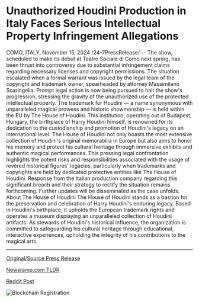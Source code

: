 # Unauthorized Houdini Production in Italy Faces Serious Intellectual Property Infringement Allegations

COMO, ITALY, November 15, 2024 /24-7PressRelease/ -- The show, scheduled to make its debut at Teatro Sociale di Como next spring, has been thrust into controversy due to substantial infringement claims regarding necessary licenses and copyright permissions.  The situation escalated when a formal warrant was issued by the legal team of the copyright and trademark owner, spearheaded by attorney Massimilano Scaringella. Prompt legal action is now being pursued to halt the show's progression, stressing the gravity of the unauthorized use of the protected intellectual property.  The trademark for Houdini — a name synonymous with unparalleled magical prowess and historic showmanship — is held within the EU by The House of Houdini. This institution, operating out of Budapest, Hungary, the birthplace of Harry Houdini himself, is renowned for its dedication to the custodianship and promotion of Houdini's legacy on an international level. The House of Houdini not only boasts the most extensive collection of Houdini's original memorabilia in Europe but also aims to honor his memory and protect his cultural heritage through immersive exhibits and authentic magical performances.  This pressing legal confrontation highlights the potent risks and responsibilities associated with the usage of revered historical figures' legacies, particularly when trademarks and copyrights are held by dedicated protective entities like The House of Houdini. Response from the Italian production company regarding this significant breach and their strategy to rectify the situation remains forthcoming.  Further updates will be disseminated as the case unfolds.  About The House of Houdini The House of Houdini stands as a bastion for the preservation and celebration of Harry Houdini's enduring legacy. Based in Houdini's birthplace, it upholds the European trademark rights and operates a museum displaying an unparalleled collection of Houdini artifacts. As stewards of Houdini's historical influence, the organization is committed to safeguarding his cultural heritage through educational, interactive experiences, upholding the integrity of his contributions to the magical arts. 

---

[Original/Source Press Release](https://www.24-7pressrelease.com/press-release/516226/unauthorized-houdini-production-in-italy-faces-serious-intellectual-property-infringement-allegations)
                    

[Newsramp.com TLDR](https://newsramp.com/curated-news/controversy-surrounds-unauthorized-use-of-houdini-trademark-in-new-show/5141ea93adc18cffab1db5a99905e488) 

 



[Reddit Post](https://www.reddit.com/r/newsramp/comments/1gu3bsk/controversy_surrounds_unauthorized_use_of_houdini/) 



![Blockchain Registration](https://cdn.newsramp.app/24-7PressRelease/qrcode/2411/18/lunadEOQ.webp)